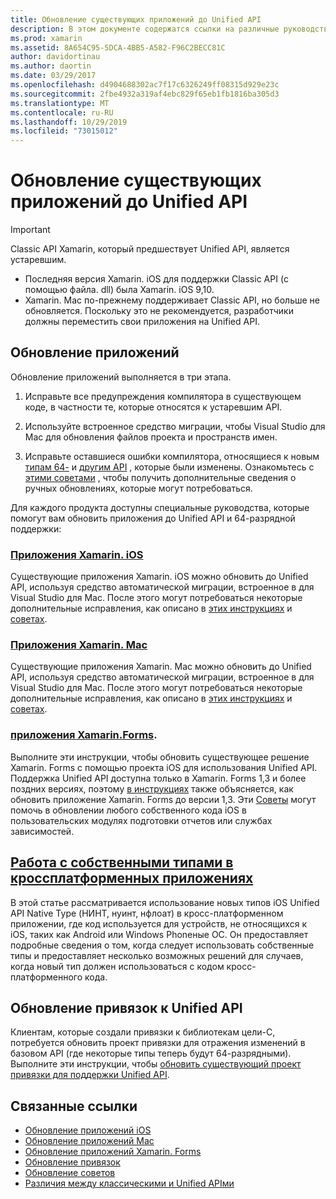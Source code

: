 ```yaml
---
title: Обновление существующих приложений до Unified API
description: В этом документе содержатся ссылки на различные руководства, в которых описывается обновление приложений Xamarin на Unified API. В нем обсуждаются приложения Xamarin. iOS, приложения Xamarin. Mac. Приложения Xamarin. Forms, собственные типы в кросс-платформенных приложениях и привязки проектов.
ms.prod: xamarin
ms.assetid: 8A654C95-5DCA-4BB5-A582-F96C2BECC81C
author: davidortinau
ms.author: daortin
ms.date: 03/29/2017
ms.openlocfilehash: d4904688302ac7f17c6326249ff08315d929e23c
ms.sourcegitcommit: 2fbe4932a319af4ebc829f65eb1fb1816ba305d3
ms.translationtype: MT
ms.contentlocale: ru-RU
ms.lasthandoff: 10/29/2019
ms.locfileid: "73015012"
---
```

# <a name="updating-existing-apps-to-the-unified-api"></a>Обновление существующих приложений до Unified API

> [!IMPORTANT]
> Classic API Xamarin, который предшествует Unified API, является устаревшим.
>
> - Последняя версия Xamarin. iOS для поддержки Classic API (с помощью файла. dll) была Xamarin. iOS 9,10.
> - Xamarin. Mac по-прежнему поддерживает Classic API, но больше не обновляется. Поскольку это не рекомендуется, разработчики должны переместить свои приложения на Unified API.

## <a name="how-to-update-your-apps"></a>Обновление приложений

Обновление приложений выполняется в три этапа.

1. Исправьте все предупреждения компилятора в существующем коде, в частности те, которые относятся к устаревшим API.

2. Используйте встроенное средство миграции, чтобы Visual Studio для Mac для обновления файлов проекта и пространств имен.

3. Исправьте оставшиеся ошибки компилятора, относящиеся к новым [типам 64-](~/cross-platform/macios/nativetypes.md) и [другим API](~/cross-platform/macios/unified/overview.md#deprecated-typos) , которые были изменены. Ознакомьтесь с [этими советами](~/cross-platform/macios/unified/updating-tips.md) , чтобы получить дополнительные сведения о ручных обновлениях, которые могут потребоваться.

Для каждого продукта доступны специальные руководства, которые помогут вам обновить приложения до Unified API и 64-разрядной поддержки:

### <a name="xamarinios-appscross-platformmaciosunifiedupdating-ios-appsmd"></a>[Приложения Xamarin. iOS](~/cross-platform/macios/unified/updating-ios-apps.md)

Существующие приложения Xamarin. iOS можно обновить до Unified API, используя средство автоматической миграции, встроенное в для Visual Studio для Mac. После этого могут потребоваться некоторые дополнительные исправления, как описано в [этих инструкциях](~/cross-platform/macios/unified/updating-ios-apps.md) и [советах](~/cross-platform/macios/unified/updating-tips.md).

### <a name="xamarinmac-appscross-platformmaciosunifiedupdating-mac-appsmd"></a>[Приложения Xamarin. Mac](~/cross-platform/macios/unified/updating-mac-apps.md)

Существующие приложения Xamarin. Mac можно обновить до Unified API, используя средство автоматической миграции, встроенное в для Visual Studio для Mac. После этого могут потребоваться некоторые дополнительные исправления, как описано в [этих инструкциях](~/cross-platform/macios/unified/updating-mac-apps.md) и [советах](~/cross-platform/macios/unified/updating-tips.md).

### <a name="xamarinforms-appscross-platformmaciosunifiedupdating-xamarin-forms-appsmd"></a>[приложения Xamarin.Forms](~/cross-platform/macios/unified/updating-xamarin-forms-apps.md).

Выполните эти инструкции, чтобы обновить существующее решение Xamarin. Forms с помощью проекта iOS для использования Unified API. Поддержка Unified API доступна только в Xamarin. Forms 1,3 и более поздних версиях, поэтому [в инструкциях](~/cross-platform/macios/unified/updating-xamarin-forms-apps.md) также объясняется, как обновить приложение Xamarin. Forms до версии 1,3. Эти [Советы](~/cross-platform/macios/unified/updating-tips.md) могут помочь в обновлении любого собственного кода iOS в пользовательских модулях подготовки отчетов или службах зависимостей.

## <a name="working-with-native-types-in-cross-platform-appscross-platformmaciosnativetypesmd"></a>[Работа с собственными типами в кроссплатформенных приложениях](~/cross-platform/macios/nativetypes.md)

В этой статье рассматривается использование новых типов iOS Unified API Native Type (НИНТ, нуинт, нфлоат) в кросс-платформенном приложении, где код используется для устройств, не относящихся к iOS, таких как Android или Windows Phoneные ОС. Он предоставляет подробные сведения о том, когда следует использовать собственные типы и предоставляет несколько возможных решений для случаев, когда новый тип должен использоваться с кодом кросс-платформенного кода.

## <a name="update-bindings-to-the-unified-api"></a>Обновление привязок к Unified API

Клиентам, которые создали привязки к библиотекам цели-C, потребуется обновить проект привязки для отражения изменений в базовом API (где некоторые типы теперь будут 64-разрядными).
Выполните эти инструкции, чтобы [обновить существующий проект привязки для поддержки Unified API](~/cross-platform/macios/unified/update-binding.md).

## <a name="related-links"></a>Связанные ссылки

- [Обновление приложений iOS](~/cross-platform/macios/unified/updating-ios-apps.md)
- [Обновление приложений Mac](~/cross-platform/macios/unified/updating-mac-apps.md)
- [Обновление приложений Xamarin. Forms](~/cross-platform/macios/unified/updating-xamarin-forms-apps.md)
- [Обновление привязок](~/cross-platform/macios/unified/update-binding.md)
- [Обновление советов](~/cross-platform/macios/unified/updating-tips.md)
- [Различия между классическими и Unified APIми](https://github.com/xamarin/release-notes-archive/blob/master/release-notes/ios/api_changes/classic-vs-unified-8.6.0/index.md)

